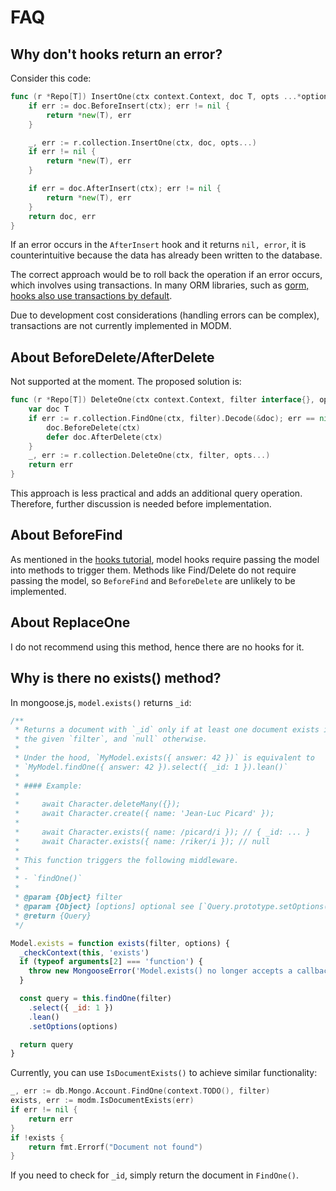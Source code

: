 # FAQ

## Why don't hooks return an error?

Consider this code:

```go
func (r *Repo[T]) InsertOne(ctx context.Context, doc T, opts ...*options.InsertOneOptions) (T, error) {
    if err := doc.BeforeInsert(ctx); err != nil {
        return *new(T), err
    }

    _, err := r.collection.InsertOne(ctx, doc, opts...)
    if err != nil {
        return *new(T), err
    }

    if err = doc.AfterInsert(ctx); err != nil {
        return *new(T), err
    }
    return doc, err
}
```

If an error occurs in the `AfterInsert` hook and it returns `nil, error`, it is counterintuitive because the data has already been written to the database.

The correct approach would be to roll back the operation if an error occurs, which involves using transactions. In many ORM libraries, such as [gorm, hooks also use transactions by default](https://gorm.io/docs/transactions.html).

Due to development cost considerations (handling errors can be complex), transactions are not currently implemented in MODM.

## About BeforeDelete/AfterDelete

Not supported at the moment. The proposed solution is:

```go
func (r *Repo[T]) DeleteOne(ctx context.Context, filter interface{}, opts ...*options.DeleteOptions) error {
    var doc T
    if err := r.collection.FindOne(ctx, filter).Decode(&doc); err == nil {
        doc.BeforeDelete(ctx)
        defer doc.AfterDelete(ctx)
    }
    _, err := r.collection.DeleteOne(ctx, filter, opts...)
    return err
}
```

This approach is less practical and adds an additional query operation. Therefore, further discussion is needed before implementation.

## About BeforeFind

As mentioned in the [hooks tutorial](/reference/hooks), model hooks require passing the model into methods to trigger them. Methods like Find/Delete do not require passing the model, so `BeforeFind` and `BeforeDelete` are unlikely to be implemented.

## About ReplaceOne

I do not recommend using this method, hence there are no hooks for it.

## Why is there no exists() method?

In mongoose.js, `model.exists()` returns `_id`:

```js
/**
 * Returns a document with `_id` only if at least one document exists in the database that matches
 * the given `filter`, and `null` otherwise.
 *
 * Under the hood, `MyModel.exists({ answer: 42 })` is equivalent to
 * `MyModel.findOne({ answer: 42 }).select({ _id: 1 }).lean()`
 *
 * #### Example:
 *
 *     await Character.deleteMany({});
 *     await Character.create({ name: 'Jean-Luc Picard' });
 *
 *     await Character.exists({ name: /picard/i }); // { _id: ... }
 *     await Character.exists({ name: /riker/i }); // null
 *
 * This function triggers the following middleware.
 *
 * - `findOne()`
 *
 * @param {Object} filter
 * @param {Object} [options] optional see [`Query.prototype.setOptions()`](https://mongoosejs.com/docs/api/query.html#Query.prototype.setOptions())
 * @return {Query}
 */

Model.exists = function exists(filter, options) {
  _checkContext(this, 'exists')
  if (typeof arguments[2] === 'function') {
    throw new MongooseError('Model.exists() no longer accepts a callback')
  }

  const query = this.findOne(filter)
    .select({ _id: 1 })
    .lean()
    .setOptions(options)

  return query
}
```

Currently, you can use `IsDocumentExists()` to achieve similar functionality:

```go
_, err := db.Mongo.Account.FindOne(context.TODO(), filter)
exists, err := modm.IsDocumentExists(err)
if err != nil {
    return err
}
if !exists {
    return fmt.Errorf("Document not found")
}
```

If you need to check for `_id`, simply return the document in `FindOne()`.
